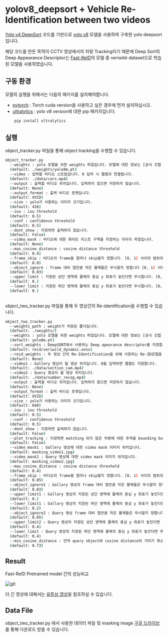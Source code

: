 # yolov8_deepsort + Vehicle Re-Identification between two videos


[Yolo v4 DeepSort](https://github.com/theAIGuysCode/yolov4-deepsort) 코드를 기반으로 [yolo v8](https://github.com/ultralytics/ultralytics) 모델을 사용하여 구축한 yolo deepsort입니다.

해당 코드를 만든 목적이 CCTV 영상에서의 차량 Tracking이기 때문에 Deep Sort의 Deep Appearance Descriptor는 [Fast-ReID](https://github.com/JDAI-CV/fast-reid)의 모델 중 veriwild-dataset으로 학습된 모델을 사용하였습니다.

## 구동 환경

모델의 실행을 위해서는 다음의 패키지를 설치해야합니다.
- [pytorch](https://pytorch.org/get-started/locally/) : Torch cuda version을 사용하고 싶은 경우에 먼저 설치하십시오.
- [ultralytics](https://github.com/ultralytics/ultralytics) : yolo v8 version에 대한 pip 패키지입니다.
```bash
    pip install ultralytics
```

## 실행

object_tracker.py 파일을 통해 object tracking을 수행할 수 있습니다.

```bash
object_tracker.py
  --weights : yolo 모델을 위한 weights 파일입니다. 모델에 대한 정보는 [공식 깃헙 Readme](https://github.com/ultralytics/ultralytics) 에서 확인 가능하고 모델명을 지정하면 자동으로 다운로드 받습니다.
  (default: ./weights/yolo8m.pt)
  --video : 입력할 비디오 스트림입니다. 0 입력 시 웹캠과 연결됩니다.
  (default: ./data/cars.mp4)
  --output : 출력할 비디오 위치입니다. 입력하지 않으면 저장하지 않습니다.
  (default: None)
  --output_format : 출력 비디오 포맷입니다.
  (default: XVID)
  --size : yolo가 사용하는 이미지 크기입니다.
  (default: 416)
  --iou : iou threshold
  (default: 0.5)
  --conf : confidence threshold
  (default: 0.5)
  --dont_show : 지정하면 출력하지 않습니다.
  (default: False)
  --video_mask : 비디오에 대한 화이트 리스트 구역을 지정하는 이미지 파일입니다.
  (default: None)
  --max_cosine_distance : cosine distance threshold
  (default: 0.4)
  --frame_skip : 비디오의 frame을 얼마나 skip할지 정합니다. [0, 1) 사이의 범위의 값으로 한정됩니다.
  (default: 0.0)
  --object_ignore : frame 대비 얼만큼 작은 물체들은 무시할지 정합니다 [0, 1) 사이의 범위의 값으로 한정됩니다.
  (default: 0.03)
  --upper_limit : 지정된 상단 영역에 물체의 중심 y 좌표가 놓인다면 무시합니다. [0, 1) 사이의 범위의 값으로 한정됩니다.
  (default: 0.)
  --lower_limit : 지정된 하단 영역에 물체의 중심 y 좌표가 놓인다면 무시합니다. [0, 1) 사이의 범위의 값으로 한정되고, upper_limit와 lower_limit의 합은 1 이하여야합니다.
  (default: 0.)
  
```

object_two_tracker.py 파일을 통해 두 영상간의 Re-identification을 수행할 수 있습니다.

```bash
object_two_tracker.py
  --weights_path : weight가 저장된 폴더입니다.
  (default: ./weights/)
  --weights : yolo 모델을 위한 weights 파일입니다. 모델에 대한 정보는 [공식 깃헙 Readme](https://github.com/ultralytics/ultralytics) 에서 확인 가능하고 모델명을 지정하면 자동으로 다운로드 받습니다.
  (default: yolo8m.pt)
  --sort_weights : DeepSORT에서 사용하는 Deep apearance descriptor를 지정합니다. onnx만 지원합니다.
  (default: reid/veriwild_dynamic.onnx)
  --reid_weights : 두 영상 간의 Re-Identification을 위해 사용하는 Re-ID모델을 지정합니다. onnx만 지원하고 지정하지 않으면 sort_weights와 동일한 것을 사용합니다.
  (default: None)
  --video1 : Gallery 영상이 될 영상 위치입니다. 0을 입력하면 웹캠도 지원합니다.
  (default: ./data/section_cam.mp4)
  --video2 : Query 영상이 될 영상 위치입니다.
  (default: ./data/number_recog.mp4)
  --output : 출력할 비디오 위치입니다. 입력하지 않으면 저장하지 않습니다.
  (default: None)
  --output_format : 출력 비디오 포맷입니다.
  (default: XVID)
  --size : yolo가 사용하는 이미지 크기입니다.
  (default: 640)
  --iou : iou threshold
  (default: 0.5)
  --conf : confidence threshold
  (default: 0.5)
  --dont_show : 지정하면 출력하지 않습니다.
  (default: False)
  --plot_tracking : 지정하면 matching 되지 않은 차량에 대한 추적을 bounding box로 그려줍니다.
  (default: False)
  --video_mask1 : Gallery 영상에 대한 video mask 이미지 위치입니다.
  (default: masking_video1.jpg)
  --video_mask2 : Query 영상에 대한 video mask 이미지 위치입니다.
  (default: masking_video2.jpg)
  --max_cosine_distance : cosine distance threshold
  (default: 0.4)
  --frame_skip : 비디오의 frame을 얼마나 skip할지 정합니다. [0, 1) 사이의 범위의 값으로 한정됩니다.
  (default: 0.85)
  --object_ignore1 : Gallary 영상의 frame 대비 얼만큼 작은 물체들은 무시할지 정합니다 [0, 1) 사이의 범위의 값으로 한정됩니다.
  (default: 0.03)
  --upper_limit1 : Gallary 영상의 지정된 상단 영역에 물체의 중심 y 좌표가 놓인다면 무시합니다. [0, 1) 사이의 범위의 값으로 한정됩니다.
  (default: 0.)
  --lower_limit1 : Gallary 영상의 지정된 하단 영역에 물체의 중심 y 좌표가 놓인다면 무시합니다. [0, 1) 사이의 범위의 값으로 한정되고, upper_limit와 lower_limit의 합은 1 이하여야합니다.
  (default: 0.2)
  --object_ignore2 : Query 영상 frame 대비 얼만큼 작은 물체들은 무시할지 정합니다 [0, 1) 사이의 범위의 값으로 한정됩니다.
  (default: 0.05)
  --upper_limit2 : Query 영상의 지정된 상단 영역에 물체의 중심 y 좌표가 놓인다면 무시합니다. [0, 1) 사이의 범위의 값으로 한정됩니다.
  (default: 0.4)
  --lower_limit : Query 영상의 지정된 하단 영역에 물체의 중심 y 좌표가 놓인다면 무시합니다. [0, 1) 사이의 범위의 값으로 한정되고, upper_limit와 lower_limit의 합은 1 이하여야합니다.
  (default: 0.4)
  --min_cosine_distance : 만약 query object와 cosine distance의 거리가 최소인 gallery object의 cosine distance가 이 값보다 크다면 같은 물체로 인식하지 않습니다.
  (default: 0.73)
```

## Result

Fast-ReID Pretrained model 간의 성능비교

![git](https://user-images.githubusercontent.com/18918072/218662959-a45b7405-6a07-4ddd-8538-0c02c5fa1571.gif)

더 긴 영상에 대해서는 [유투브 영상](https://youtu.be/sn4lJqrza5w)을 참조하실 수 있습니다.

## Data File

object_two_tracker.py 에서 사용한 데이터 파일 및 masking image [구글 드라이브](https://drive.google.com/drive/folders/1U-HkCiRLllAAYCbR0MkYH_QeLUld0Ony?usp=share_link)를 통해 다운로드 받을 수 있습니다.
